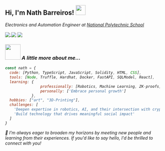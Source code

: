 <h2> Hi, I'm Nath Barreiros! 
<img src="https://media.giphy.com/media/q3kBTEbu3InMQ/giphy.gif" width="32">
</h2>
<p><em>Electronics and Automation Engineer at <a href="https://www.epn.edu.ec/">National Polytechnic School</a>
<div>
  
  <a href="mailto:nathalia.barreirosf@gmail.com" target="_blank"> 
  <img  align="center"  src="https://img.shields.io/badge/-gmail-success" /></a><a  href="https://twitter.com/NathBarreiros"  target="_blank">
  <img  align="center"  src="https://img.shields.io/badge/-twitter-informational" /></a>
  <a  href="https://www.linkedin.com/in/nathbarreiros/"  target="_blank">
  <img  align="center"  src="https://img.shields.io/badge/-linkedin-important" /></a> 
</div>

### <img src="https://media.giphy.com/media/l0HlGeTBdTqMll15u/giphy.gif" width="50"> A little more about me...
<!-- workingOn: ["ZK+FL: Privacy-preserving distributed ML"] -->

```javascript
const nath = {
  code: [Python, TypeScript, JavaScript, Solidity, HTML, CSS],
  tools: [Node, Truffle, Hardhat, Docker, FastAPI, SQLModel, React],
  learning: {
                professionally: [Robotics, Machine Learning, ZK-proofs],
                personally: ['Embrace personal growth']
            },
  hobbies: ["art", "3D-Printing"],
  challenges: [
    'Deepen expertise in robotics, AI, and their intersection with cryptography',
    'Build technology that drives meaningful social impact'
  ]
}
```

👾 <em>I'm always eager to broaden my horizons by meeting new people and learning from their experiences. If you'd like to say hello, I'd be thrilled to connect with you!</em>
